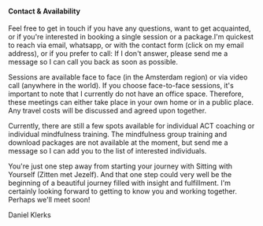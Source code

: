 #### Contact & Availability

Feel free to get in touch if you have any questions, want to get acquainted, or if you're interested in booking a single session or a package.I'm quickest to reach via email, whatsapp, or with the contact form (click on my email address), or if you prefer to call: If I don't answer, please send me a message so I can call you back as soon as possible.

Sessions are available face to face (in the Amsterdam region) or via video call (anywhere in the world). If you choose face-to-face sessions, it's important to note that I currently do not have an office space. Therefore, these meetings can either take place in your own home or in a public place. Any travel costs will be discussed and agreed upon together.

Currently, there are still a few spots available for individual ACT coaching or individual mindfulness training. The mindfulness group training and download packages are not available at the moment, but send me a message so I can add you to the list of interested individuals.
 
You're just one step away from starting your journey with Sitting with Yourself (Zitten met Jezelf). And that one step could very well be the beginning of a beautiful journey filled with insight and fulfillment. I'm certainly looking forward to getting to know you and working together. Perhaps we'll meet soon!

Daniel Klerks
